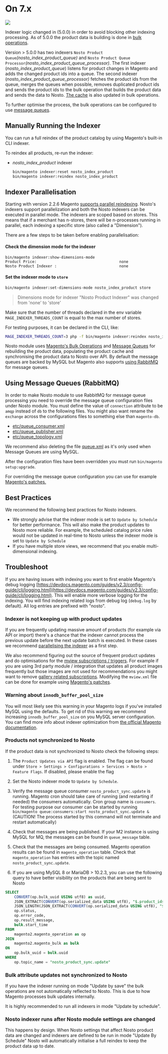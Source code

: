 # On 7.x

![](https://img.shields.io/badge/nosto-%3E%3D%205.0.0-green)

Indexer logic changed in \(5.0.0\) in order to avoid blocking other indexing processing. As of 5.0.0 the product data is building is done in [bulk operations](https://devdocs.magento.com/guides/v2.3/extension-dev-guide/message-queues/bulk-operations.html).

Version &gt; 5.0.0 has two indexers `Nosto Product Queue`_\(nosto\_index\_product\_queue\)_ and `Nosto Product Queue Processor`_\(nosto\_index\_product\_queue\_processor\)_. The first indexer \(_nosto\_index\_product\_queue_\) listens for product changes in Magento and adds the changed product ids into a queue. The second indexer \(_nosto\_index\_product\_queue\_processor\)_ fetches the product ids from the queue, merges the queues when possible, removes duplicated product ids and sends the product ids to the bulk operation that builds the product data and sends the data to Nosto. [The cache](../product-data-caching/built-in-caching.md) is also updated in bulk operations.

To further optimise the process, the bulk operations can be configured to use [message queues](https://devdocs.magento.com/guides/v2.3/extension-dev-guide/message-queues/message-queues.html).

## Manually Running the Indexer

You can run a full reindex of the product catalog by using Magento's built-in CLI indexer.

To reindex all products, re-run the indexer:

* _nosto\_index\_product_ indexer

  ```bash
  bin/magento indexer:reset nosto_index_product
  bin/magento indexer:reindex nosto_index_product
  ```

## Indexer Parallelisation

Starting with version 2.2.6 Magento [supports parallel reindexing](https://community.magento.com/t5/Magento-DevBlog/Indexers-parallelization-and-optimization/ba-p/104922). Nosto's indexers support parallelization and both the Nosto indexers can be executed in parallel mode. The indexers are scoped based on stores. This means that if a merchant has n-stores, there will be n-processes running in parallel, each indexing a specific store \(also called a "Dimension"\).

There are a few steps to be taken before enabling parallelisation:

#### Check the dimension mode for the indexer

```text
bin/magento indexer:show-dimensions-mode
Product Price:                                     none
Nosto Product Indexer :                            none
```

#### Set the indexer mode to `store`

```bash
bin/magento indexer:set-dimensions-mode nosto_index_product store
```
> Dimensions mode for indexer "Nosto Product Indexer" was changed from 'none' to 'store'


Make sure that the number of threads declared in the env variable `MAGE_INDEXER_THREADS_COUNT` is equal to the max number of stores.

For testing purposes, it can be declared in the CLI, like:

```bash
MAGE_INDEXER_THREADS_COUNT=3 php -f bin/magento indexer:reindex nosto_index_product
```

Nosto module uses [Magento's Bulk Operations](https://devdocs.magento.com/guides/v2.3/extension-dev-guide/message-queues/bulk-operations.html) and [Message Queues](https://devdocs.magento.com/guides/v2.3/extension-dev-guide/message-queues/message-queues.html) for rebuilding the product data, populating the product cache and synchronising the product data to Nosto over API. By default the message queues are backed by MySQL but Magento also supports [using RabbitMQ](https://devdocs.magento.com/guides/v2.3/install-gde/prereq/install-rabbitmq.html) for message queues.

## Using Message Queues \(RabbitMQ\)

In order to make Nosto module to use RabbitMQ for message queue processing you need to override the message queue configuration files under Nosto module. You must define the value of `connection` attribute to be `amqp` instead of `db` to the following files. You might also want rename the `exchange` across the configurations files to something else than `magento-db`.

* [etc/queue\_consumer.xml](https://github.com/Nosto/nosto-magento2/blob/master/etc/queue_consumer.xml) 
* [etc/queue\_publisher.xml](https://github.com/Nosto/nosto-magento2/blob/master/etc/queue_publisher.xml)
* [etc/queue\_topology.xml](https://github.com/Nosto/nosto-magento2/blob/master/etc/queue_topology.xml)

We recommend also deleting the file [queue.xml](https://github.com/Nosto/nosto-magento2/blob/master/etc/queue.xml) as it's only used when Message Queues are using MySQL.

After the configuration files have been overridden you must run `bin/magento setup:upgrade`.

For overriding the message queue configuration you can use for example [Magento's patches.](https://devdocs.magento.com/guides/v2.3/comp-mgr/patching.html)

## Best Practices

We recommend the following best practices for Nosto indexers.

* We strongly advise that the indexer mode is set to `Update by Schedule` for better performance. This will also make the product updates to Nosto more reliable. For example, the scheduled catalog price rules would not be updated in real-time to Nosto unless the indexer mode is set to  `Update by Schedule` 
* If you have multiple store views, we recommend that you enable multi-dimensional indexing.

## Troubleshoot

If you are having issues with indexing you want to first enable Magento's debug logging [https://devdocs.magento.com/guides/v2.3/config-guide/cli/logging.html](https://devdocs.magento.com/guides/v2.3/config-guide/cli/logging.html). This will enable more verbose logging for the indexing. You will find indexing related logs from debug log \(`debug.log` by default\). All log entries are prefixed with "nosto".‌

### Indexer is not keeping up with product updates <a id="indexer-is-not-keeping-up-with-product-updates"></a>

‌If you are frequently updating massive amount of products \(for example via API or import\) there's a chance that the indexer cannot process the previous update before the next update batch is executed. In these cases we recommend [parallelising the indexer](https://docs.nosto.com/magento-2/features/indexer/on-5.x#indexer-parallelisation) as a first step.‌

We also recommend figuring out the source of frequent product updates and do optimisations for the [mview subscriptions / triggers](https://github.com/Nosto/nosto-magento2/blob/master/etc/mview.xml#L38). For example if you are using 3rd party module / integration that updates all product images frequently but those images are not used for recommendations you might want to remove [gallery related subscriptions](https://github.com/Nosto/nosto-magento2/blob/master/etc/mview.xml#L45-L46). Modifying the `mview.xml` file can be done for example using [Magento's patches](https://devdocs.magento.com/guides/v2.3/comp-mgr/patching.html).‌

### Warning about `innodb_buffer_pool_size` <a id="warning-about-innodb_buffer_pool_size"></a>

You will most likely see this warning in your Magento logs if you've installed MySQL using the defaults. To get rid of this warning we recommend increasing `innodb_buffer_pool_size` on you MySQL server configuration. You can find more info about indexer optimization from [the official Magento documentation](https://devdocs.magento.com/guides/v2.3/extension-dev-guide/indexer-batch.html).‌

### Products not synchronized to Nosto <a id="products-not-synchronized-to-nosto"></a>

If the product data is not synchronized to Nosto check the following steps:   
  
1. The `Product Updates via API` flag is enabled. The flag can be found under `Store > Settings > Configurations > Services > Nosto > Feature Flags`. If disabled, please enable the flag   
  
2. Set the Nosto indexer mode to `Update by Schedule`.
  
3. Verify the message queue consumer `nosto_product_sync.update` is running. Magento cron should take care of running \(and restarting if needed\) the consumers automatically. Cron group name is `consumers`.   
For testing purpose our consumer can be started by running `bin/magento queue:consumers:start nosto_product_sync.update &`   
\(CAUTION! The process started by this command will not terminate and restart automatically\)   
  
4. Check that messages are being published. If your M2 instance is using MySQL for MQ, the messages can be found in `queue_message` table.   
  
5. Check that the messages are being consumed. Magento operation results can be found in `magento_operation` table. Check that `magento_operation` has entries with the topic named `nosto_product_sync.update`.      
  
6. If you are using MySQL 8 or MariaDB &gt; 10.2.3, you can use the following query to have better visibility on the products that are being sent to Nosto

```sql
SELECT 
    CONVERT(op.bulk_uuid USING utf8) as uuid,
    JSON_EXTRACT(CONVERT(op.serialized_data USING utf8), "$.product_ids") as products,  
    JSON_LENGTH(JSON_EXTRACT(CONVERT(op.serialized_data USING utf8), "$.product_ids")) as product_count,
    op.status, 
    op.error_code,
    op.result_message,        
    bulk.start_time
FROM 
    magento2.magento_operation as op
JOIN 
    magento2.magento_bulk as bulk
ON
    op.bulk_uuid = bulk.uuid
WHERE 
    op.topic_name = "nosto_product_sync.update"
```

### Bulk attribute updates not synchronized to Nosto <a id="bulk-attribute-updates-not-synchronized-to-nosto"></a>

If you have the indexer running on mode "Update by save" the bulk operations are not automatically reflected to Nosto. This is due to how Magento processes bulk updates internally.‌

It is highly recommended to run all indexers in mode "Update by schedule".‌

### Nosto indexer runs after Nosto module settings are changed ‌ <a id="nosto-indexer-is-blocking-other-magento-indexers"></a>

This happens by design. When Nosto settings that affect Nosto product data are changed and indexers are defined to be run in mode "Update By Schedule" Nosto will automatically initialise a full reindex to keep the product data up to date.

